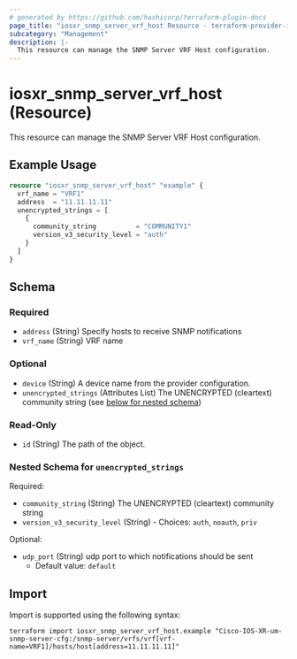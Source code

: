 ```yaml
---
# generated by https://github.com/hashicorp/terraform-plugin-docs
page_title: "iosxr_snmp_server_vrf_host Resource - terraform-provider-iosxr"
subcategory: "Management"
description: |-
  This resource can manage the SNMP Server VRF Host configuration.
---
```


# iosxr_snmp_server_vrf_host (Resource)

This resource can manage the SNMP Server VRF Host configuration.

## Example Usage

```terraform
resource "iosxr_snmp_server_vrf_host" "example" {
  vrf_name = "VRF1"
  address  = "11.11.11.11"
  unencrypted_strings = [
    {
      community_string          = "COMMUNITY1"
      version_v3_security_level = "auth"
    }
  ]
}
```

<!-- schema generated by tfplugindocs -->
## Schema

### Required

- `address` (String) Specify hosts to receive SNMP notifications
- `vrf_name` (String) VRF name

### Optional

- `device` (String) A device name from the provider configuration.
- `unencrypted_strings` (Attributes List) The UNENCRYPTED (cleartext) community string (see [below for nested schema](#nestedatt--unencrypted_strings))

### Read-Only

- `id` (String) The path of the object.

<a id="nestedatt--unencrypted_strings"></a>
### Nested Schema for `unencrypted_strings`

Required:

- `community_string` (String) The UNENCRYPTED (cleartext) community string
- `version_v3_security_level` (String) - Choices: `auth`, `noauth`, `priv`

Optional:

- `udp_port` (String) udp port to which notifications should be sent
  - Default value: `default`

## Import

Import is supported using the following syntax:

```shell
terraform import iosxr_snmp_server_vrf_host.example "Cisco-IOS-XR-um-snmp-server-cfg:/snmp-server/vrfs/vrf[vrf-name=VRF1]/hosts/host[address=11.11.11.11]"
```

